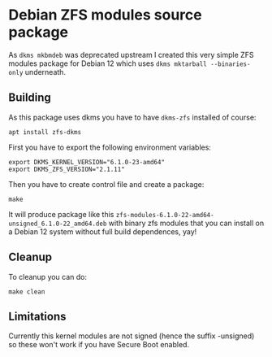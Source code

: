 Debian ZFS modules source package
======

As `dkms mkbmdeb` was deprecated upstream I created this very simple ZFS modules package for Debian 12 which uses `dkms mktarball --binaries-only` underneath.

## Building

As this package uses dkms you have to have `dkms-zfs` installed of course:

```
apt install zfs-dkms
```

First you have to export the following environment variables:

```
export DKMS_KERNEL_VERSION="6.1.0-23-amd64"
export DKMS_ZFS_VERSION="2.1.11"
```

Then you have to create control file and create a package:
```
make
```

It will produce package like this `zfs-modules-6.1.0-22-amd64-unsigned_6.1.0-22_amd64.deb` with binary zfs modules that you can install on a Debian 12 system without full build dependences, yay!

## Cleanup

To cleanup you can do:

```
make clean
```

## Limitations

Currently this kernel modules are not signed (hence the suffix -unsigned) so these won't work if you have Secure Boot enabled.
